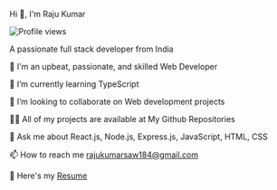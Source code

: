Hi 👋, I'm Raju Kumar

![Profile views](https://viewscount.onrender.com/api/profile-views)

A passionate full stack developer from India



🔭 I'm an upbeat, passionate, and skilled Web Developer

🌱 I’m currently learning TypeScript

🤝 I’m looking to collaborate on Web development projects

👨‍💻 All of my projects are available at My Github Repositories

💬 Ask me about React.js, Node.js, Express.js, JavaScript, HTML, CSS

📫 How to reach me rajukumarsaw184@gmail.com

📄 Here's my [Resume](https://drive.google.com/file/d/1JlxuodoIIOJfMbsn4GYB1xcwXIMS1SaC/view?usp=drive_link)
